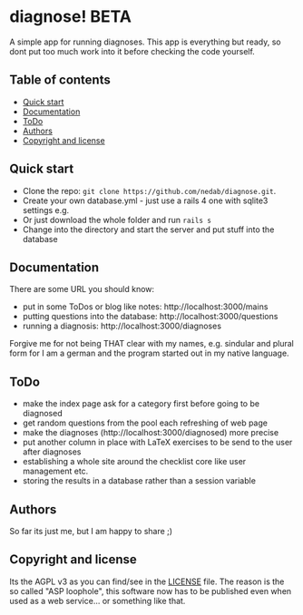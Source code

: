 # diagnose! BETA

A simple app for running diagnoses.
This app is everything but ready, so dont put too much work into it before checking the code yourself.

## Table of contents

 - [Quick start](#quick-start)
 - [Documentation](#documentation)
 - [ToDo](#todo)
 - [Authors](#authors)
 - [Copyright and license](#copyright-and-license)

## Quick start

- Clone the repo: `git clone https://github.com/nedab/diagnose.git`.
- Create your own database.yml - just use a rails 4 one with sqlite3 settings e.g.
- Or just download the whole folder and run `rails s`
- Change into the directory and start the server and put stuff into the database

## Documentation

There are some URL you should know:

* put in some ToDos or blog like notes: http://localhost:3000/mains
* putting questions into the database: http://localhost:3000/questions
* running a diagnosis: http://localhost:3000/diagnoses

Forgive me for not being THAT clear with my names, e.g. sindular and plural form for I am a german and the program started out in my native language.

## ToDo

* make the index page ask for a category first before going to be diagnosed
* get random questions from the pool each refreshing of web page
* make the diagnoses (http://localhost:3000/diagnosed) more precise
* put another column in place with LaTeX exercises to be send to the user after diagnoses
* establishing a whole site around the checklist core like user management etc.
* storing the results in a database rather than a session variable


## Authors

So far its just me, but I am happy to share ;)

## Copyright and license

Its the AGPL v3 as you can find/see in the [LICENSE](https://www.gnu.org/licenses/agpl.txt) file.
The reason is the so called "ASP loophole", this software now has to be published even when used as a web service... or something like that.
